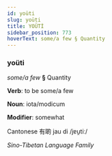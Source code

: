```yaml
---
id: yoüti
slug: yoüti
title: YOÜTİ
sidebar_position: 773
hoverText: some/a few § Quantity
---
```


### yoüti

*some/a few* **§** Quantity

**Verb**: to be some/a few

**Noun**: iota/modicum

**Modifier**: somewhat

Cantonese 有啲 jau di /jɐu̯tiː/

*Sino-Tibetan Language Family*